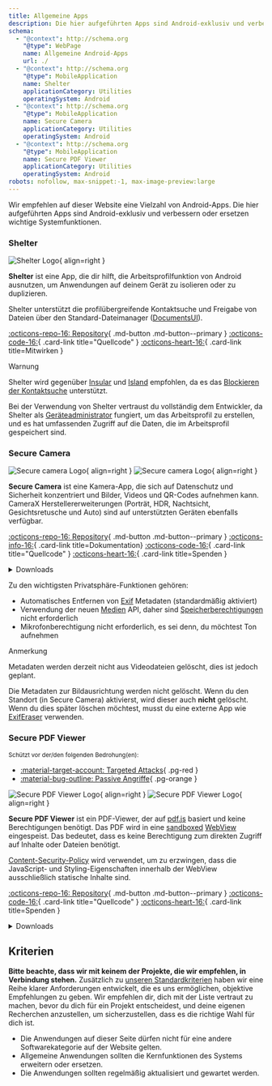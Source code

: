 ```yaml
---
title: Allgemeine Apps
description: Die hier aufgeführten Apps sind Android-exklusiv und verbessern oder ersetzen wichtige Systemfunktionen.
schema:
  - "@context": http://schema.org
    "@type": WebPage
    name: Allgemeine Android-Apps
    url: ./
  - "@context": http://schema.org
    "@type": MobileApplication
    name: Shelter
    applicationCategory: Utilities
    operatingSystem: Android
  - "@context": http://schema.org
    "@type": MobileApplication
    name: Secure Camera
    applicationCategory: Utilities
    operatingSystem: Android
  - "@context": http://schema.org
    "@type": MobileApplication
    name: Secure PDF Viewer
    applicationCategory: Utilities
    operatingSystem: Android
robots: nofollow, max-snippet:-1, max-image-preview:large
---
```


Wir empfehlen auf dieser Website eine Vielzahl von Android-Apps. Die hier aufgeführten Apps sind Android-exklusiv und verbessern oder ersetzen wichtige Systemfunktionen.

### Shelter

<div class="admonition recommendation" markdown>

![Shelter Logo](../assets/img/android/shelter.svg){ align=right }

**Shelter** ist eine App, die dir hilft, die Arbeitsprofilfunktion von Android ausnutzen, um Anwendungen auf deinem Gerät zu isolieren oder zu duplizieren.

Shelter unterstützt die profilübergreifende Kontaktsuche und Freigabe von Dateien über den Standard-Dateimanager ([DocumentsUI](https://source.android.com/devices/architecture/modular-system/documentsui)).

[:octicons-repo-16: Repository](https://gitea.angry.im/PeterCxy/Shelter#shelter){ .md-button .md-button--primary }
[:octicons-code-16:](https://gitea.angry.im/PeterCxy/Shelter){ .card-link title="Quellcode" }
[:octicons-heart-16:](https://patreon.com/PeterCxy){ .card-link title=Mitwirken }

</div>

<div class="admonition warning" markdown>
<p class="admonition-title">Warnung</p>

Shelter wird gegenüber [Insular](https://secure-system.gitlab.io/Insular) und [Island](https://github.com/oasisfeng/island) empfohlen, da es das [Blockieren der Kontaktsuche](https://secure-system.gitlab.io/Insular/faq.html) unterstützt.

Bei der Verwendung von Shelter vertraust du vollständig dem Entwickler, da Shelter als [Geräteadministrator](https://developer.android.com/guide/topics/admin/device-admin) fungiert, um das Arbeitsprofil zu erstellen, und es hat umfassenden Zugriff auf die Daten, die im Arbeitsprofil gespeichert sind.

</div>

### Secure Camera

<div class="admonition recommendation" markdown>

![Secure camera Logo](../assets/img/android/secure_camera.svg#only-light){ align=right }
![Secure camera Logo](../assets/img/android/secure_camera-dark.svg#only-dark){ align=right }

**Secure Camera** ist eine Kamera-App, die sich auf Datenschutz und Sicherheit konzentriert und Bilder, Videos und QR-Codes aufnehmen kann. CameraX Herstellererweiterungen (Porträt, HDR, Nachtsicht, Gesichtsretusche und Auto) sind auf unterstützten Geräten ebenfalls verfügbar.

[:octicons-repo-16: Repository](https://github.com/GrapheneOS/Camera){ .md-button .md-button--primary }
[:octicons-info-16:](https://grapheneos.org/usage#camera){ .card-link title=Dokumentation}
[:octicons-code-16:](https://github.com/GrapheneOS/Camera){ .card-link title="Quellcode" }
[:octicons-heart-16:](https://grapheneos.org/donate){ .card-link title=Spenden }

<details class="downloads" markdown>
<summary>Downloads</summary>

- [:simple-googleplay: Google Play](https://play.google.com/store/apps/details?id=app.grapheneos.camera.play)
- [:simple-github: GitHub](https://github.com/GrapheneOS/Camera/releases)
- [:material-cube-outline: GrapheneOS App Store](https://github.com/GrapheneOS/Apps/releases)

</details>

</div>

Zu den wichtigsten Privatsphäre-Funktionen gehören:

- Automatisches Entfernen von [Exif](https://de.wikipedia.org/wiki/Exchangeable_Image_File_Format) Metadaten (standardmäßig aktiviert)
- Verwendung der neuen [Medien](https://developer.android.com/training/data-storage/shared/media) API, daher sind [Speicherberechtigungen](https://developer.android.com/training/data-storage) nicht erforderlich
- Mikrofonberechtigung nicht erforderlich, es sei denn, du möchtest Ton aufnehmen

<div class="admonition note" markdown>
<p class="admonition-title">Anmerkung</p>

Metadaten werden derzeit nicht aus Videodateien gelöscht, dies ist jedoch geplant.

Die Metadaten zur Bildausrichtung werden nicht gelöscht. Wenn du den Standort (in Secure Camera) aktivierst, wird dieser auch **nicht** gelöscht. Wenn du dies später löschen möchtest, musst du eine externe App wie [ExifEraser](../data-redaction.md#exiferaser-android) verwenden.

</div>

### Secure PDF Viewer

<small>Schützt vor der/den folgenden Bedrohung(en):</small>

- [:material-target-account: Targeted Attacks](../basics/common-threats.md#attacks-against-specific-individuals){ .pg-red }
- [:material-bug-outline: Passive Angriffe](../basics/common-threats.md#security-and-privacy){ .pg-orange }

<div class="admonition recommendation" markdown>

![Secure PDF Viewer Logo](../assets/img/android/secure_pdf_viewer.svg#only-light){ align=right }
![Secure PDF Viewer Logo](../assets/img/android/secure_pdf_viewer-dark.svg#only-dark){ align=right }

**Secure PDF Viewer** ist ein PDF-Viewer, der auf [pdf.js](https://de.wikipedia.org/wiki/PDF.js) basiert und keine Berechtigungen benötigt. Das PDF wird in eine [sandboxed](https://en.wikipedia.org/wiki/Sandbox_\(software_development\)) [WebView](https://developer.android.com/guide/webapps/webview) eingespeist. Das bedeutet, dass es keine Berechtigung zum direkten Zugriff auf Inhalte oder Dateien benötigt.

[Content-Security-Policy](https://de.wikipedia.org/wiki/Content_Security_Policy) wird verwendet, um zu erzwingen, dass die JavaScript- und Styling-Eigenschaften innerhalb der WebView ausschließlich statische Inhalte sind.

[:octicons-repo-16: Repository](https://github.com/GrapheneOS/PdfViewer){ .md-button .md-button--primary }
[:octicons-code-16:](https://github.com/GrapheneOS/PdfViewer){ .card-link title="Quellcode" }
[:octicons-heart-16:](https://grapheneos.org/donate){ .card-link title=Spenden }

<details class="downloads" markdown>
<summary>Downloads</summary>

- [:simple-googleplay: Google Play](https://play.google.com/store/apps/details?id=app.grapheneos.pdfviewer.play)
- [:simple-github: GitHub](https://github.com/GrapheneOS/PdfViewer/releases)
- [:material-cube-outline: GrapheneOS App Store](https://github.com/GrapheneOS/Apps/releases)

</details>

</div>

## Kriterien

**Bitte beachte, dass wir mit keinem der Projekte, die wir empfehlen, in Verbindung stehen.** Zusätzlich zu [unseren Standardkriterien](../about/criteria.md) haben wir eine Reihe klarer Anforderungen entwickelt, die es uns ermöglichen, objektive Empfehlungen zu geben. Wir empfehlen dir, dich mit der Liste vertraut zu machen, bevor du dich für ein Projekt entscheidest, und deine eigenen Recherchen anzustellen, um sicherzustellen, dass es die richtige Wahl für dich ist.

- Die Anwendungen auf dieser Seite dürfen nicht für eine andere Softwarekategorie auf der Website gelten.
- Allgemeine Anwendungen sollten die Kernfunktionen des Systems erweitern oder ersetzen.
- Die Anwendungen sollten regelmäßig aktualisiert und gewartet werden.
